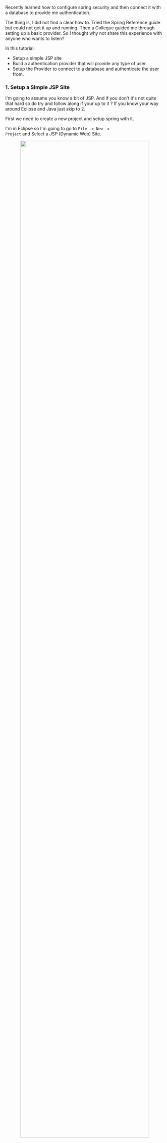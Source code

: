 Recently learned how to configure spring security and then connect it with a database to provide me authentication.

The thing is, I did not find a clear how to. Tried the Spring Reference guide but could not get it up and running. Then a Collegue guided me through setting up a basic provider. So I thought why not share this experience with anyone who wants to listen?

In this tutorial:

* Setup a simple JSP site
* Build a authentication provider  that will provide any type of user
* Setup the Provider to connect to a database and authenticate the user from.

### 1. Setup a Simple JSP Site

I'm going to assume you know a bit of JSP. And if you don't it's not quite that hard so do try and follow along if your up to it ? If you know your way around Eclipse and Java just skip to 2.

First we need to create a new project and setup spring with it.

I'm in Eclipse so I'm going to go to <code>File -> New -> Project</code> and Select a JSP (Dynamic Web) Site.

<center>
	<img src="/img/posts/spring/eclipse_new_dynamic_web.png" style="width:90%;" />
</center>

Right, so now we have a basic JSP site and if we run it we get.

### 2. Build a Simple Allow All Authentication Provider

<img src="#" />

Now let's add the spring libraries. Go to <a href="#">Here (Update URL)</a> and download the latest stable version of Spring 3. We then include all these libraries in our project. Ok so now we're referencing spring.

Spring requires configuration, which among other things, tells it what to:
* Authenticate Against
* What Url Patterns are secured and who can access them
* Data connections (I like to have Spring send me a pre-made connection pool)

These config files are include in your project.

<img src="#" />

We have now configured spring to use our application's provider and secured our user url. As the perceptive of you may have notice our Configured Authentication Provider is configured to <code>org.johann.spring.security.SimpleAuthenticationProvider</code>, this is our path to the class that spring will load to authenticate our request. Simple enough right.

So let's create the class that spring points to. A Provider in string must implement the <code>AuthenticationProvider (CHeck this)</code> and implement the functions from the interface. These functions are what Spring will call to do what it needs to do.

<pre class="prettyprint">
public class SimpleAuthenticationProvider implements AuthenticationProvider {
	public Authentication Authenticate(Authentication auth_request) {
		return null;
	}
}
</pre>

Let's go through this. The Authenticate method is what Spring calls when a Authentication request is received. This request contains a few things we will use.

* The Name / Username / E-Mail / User Identifier to identify the user
* Credientials (Password) to authenticate the user.

The request contains other paramters but that's a bit beyond our simple Spring Tutorial. For our simple provider we want to use the <code>getName()</code> and <code>getCredidentials()<code> method to produce which we will use to check the information against the data contained in our database.

The reponse from this Method is what tells Spring how the Authentication Request went.

Now that we are returning a basic Authentication Response, let's start adding some information to the user. Spring provides us with a UserDetails Interface which we can use to Implement our own instance of UserDetails which will be assecible to our JSP site. Cool huh ?

To create a simple user object with a Nickname paramter we do the following.

<pre class="prettyprint">
public class SimpleUserDetails implements UserDetails {
}
</pre>